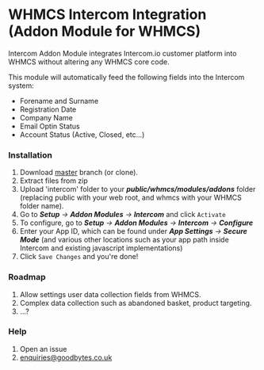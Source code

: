 
# WHMCS Intercom Integration (Addon Module for WHMCS)

Intercom Addon Module integrates Intercom.io customer platform into WHMCS without altering any WHMCS core code.

This module will automatically feed the following fields into the Intercom system:

- Forename and Surname
- Registration Date
- Company Name
- Email Optin Status
- Account Status (Active, Closed, etc...)


### Installation
1. Download [master](https://github.com/goodbytes-gb/Intercom-WHMCS-Module/archive/master.zip) branch (or clone).
2. Extract files from zip
3. Upload 'intercom' folder to your _**public/whmcs/modules/addons**_ folder (replacing public with your web root, and whmcs with your WHMCS folder name).
4. Go to _**Setup** -> **Addon Modules** -> **Intercom**_ and click `Activate`
5. To configure, go to _**Setup** -> **Addon Modules** -> **Intercom** -> **Configure**_
6. Enter your App ID, which can be found under _**App Settings** -> **Secure Mode**_ (and various other locations such as your app path inside Intercom and existing javascript implementations)
7. Click `Save Changes` and you're done!

### Roadmap

1. Allow settings user data collection fields from WHMCS.
2. Complex data collection such as abandoned basket, product targeting.
3. ...?

### Help

1. Open an issue
2. enquiries@goodbytes.co.uk
